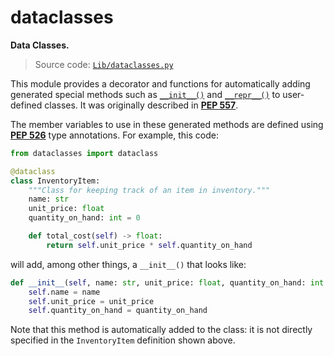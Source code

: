 # dataclasses

**Data Classes.**

> Source code: [`Lib/dataclasses.py`](https://github.com/python/cpython/tree/3.13/Lib/dataclasses.py)

This module provides a decorator and functions for automatically adding generated special methods such as [`__init__()`](/abstraction/object/__init__.md) and [`__repr__()`](/abstraction/object/__repr__.md) to user-defined classes. It was originally described in [**PEP 557**](https://peps.python.org/pep-0557/).

The member variables to use in these generated methods are defined using [**PEP 526**](https://peps.python.org/pep-0526/) type annotations. For example, this code:

```python
from dataclasses import dataclass

@dataclass
class InventoryItem:
    """Class for keeping track of an item in inventory."""
    name: str
    unit_price: float
    quantity_on_hand: int = 0

    def total_cost(self) -> float:
        return self.unit_price * self.quantity_on_hand
```

will add, among other things, a `__init__()` that looks like:

```python
def __init__(self, name: str, unit_price: float, quantity_on_hand: int = 0):
    self.name = name
    self.unit_price = unit_price
    self.quantity_on_hand = quantity_on_hand
```

Note that this method is automatically added to the class: it is not directly specified in the `InventoryItem` definition shown above.
